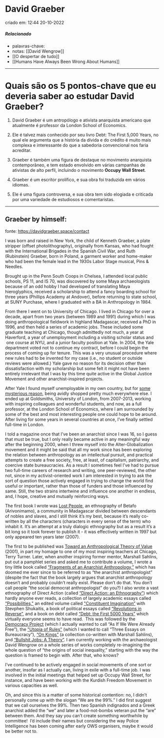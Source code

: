 # David Graeber
criado em: 12:44 20-10-2022

##### Relacionado
- palavras-chave: 
- notas: [[David Wengrow]] 
- [[O despertar de tudo]] 
- [[Humans Have Always Been Wrong About Humans]]

---
# Quais são os 5 pontos-chave que eu deveria saber ao estudar David Graeber?

1. David Graeber é um antropólogo e ativista anarquista americano que atualmente é professor da London School of Economics.

2. Ele é talvez mais conhecido por seu livro Debt: The First 5,000 Years, no qual ele argumenta que a história da dívida e do crédito é muito mais complexa e interessante do que a sabedoria convencional nos faria acreditar.

3. Graeber é também uma figura de destaque no movimento anarquista contemporâneo, e tem estado envolvido em várias campanhas de ativistas de alto perfil, incluindo o movimento **Occupy Wall Street**.

4. Graeber é um escritor prolífico, e sua obra foi traduzida em vários idiomas.

5. Ele é uma figura controversa, e sua obra tem sido elogiada e criticada por uma variedade de estudiosos e comentaristas.

---
## Graeber by himself:
fonte: https://davidgraeber.space/contact

I was born and raised in New York, the child of Kenneth Graeber, a plate stripper (offset photolithography), originally from Kansas, who had fought with the International Brigades in the Spanish Civil War, and Ruth (Rubinstein) Graeber, born in Poland, a garment worker and home-maker who had been the female lead in the 1930s Labor Stage musical, Pins & Needles.

Brought up in the Penn South Coops in Chelsea, I attended local public schools, PS 11, and IS 70, was discovered by some Maya archaeologists because of an odd hobby I had developed of translating Maya hieroglyphics, received a scholarship to attend a fancy boarding school for three years (Phillips Academy at Andover), before returning to state school, at SUNY Purchase, where I graduated with a BA in Anthropology in 1984.

From there I went on to University of Chicago. I lived in Chicago for over a decade, apart from two years (between 1989 and 1991) during which I was doing anthropological fieldwork in highland Madagascar, received a PhD in 1996, and then held a series of academic jobs. These included some graduate teaching at Chicago, though admittedly not much, a year at Haverford, a year of unemployment including a visiting scholar status and  one course at NYU, and a junior faculty position at Yale. In 2004, the Yale department voted not to continue my contract, before I could begin the process of coming up for tenure. This was a very unusual procedure where new rules had to be invented for my case (i.e., no student or outside reviews were allowed.) Yale gave no reason for its decision other than dissatisfaction with my scholarship but some felt it might not have been entirely irrelevant that I was by this time quite active in the Global Justice Movement and other anarchist-inspired projects.

After Yale I found myself unemployable in my own country, but for [some mysterious reason](http://publicanthropologist.cmi.no/2017/10/11/academic-politics-of-silencing/#david-graeber), being avidly shopped pretty much everywhere else. I ended up at Goldsmiths, University of London, from 2007-2013, working with inspiring colleagues and wonderful students, and now, as a full professor, at the London School of Economics, where I am surrounded by some of the best and most interesting people one could hope to be around. After living for some years in several countries at once, I’ve finally settled full-time in London.

I told a magazine once that I’ve been an anarchist since I was 16, so I guess that must be true, but I only really became active in any meaningful way after the beginning 2000, when I threw myself into the Alter-Globalization movement and it might be said that all my work since has been exploring the relation between anthropology as an intellectual pursuit, and practical attempts to create a free society, free, at least, of capitalism, patriarchy, and coercive state bureaucracies. As a result I sometimes feel I’ve had to pursue two full-time careers of research and writing, one peer-reviewed, the other not, since in my activist-oriented work I am interested in trying to ask the sort of question those actively engaged in trying to change the world find useful or important, rather than those of funders and those influenced by same. Still, the two strains intertwine and influence one another in endless, and, I hope, creative and mutually reinforcing ways.

The first book I wrote was [Lost People](https://davidgraeber.industries/artifacts/lost-people), an ethnography of Betafo (Arivonimamo), a community in Madagascar divided between descendants of nobles and slaves, and I still think it’s my best, because it’s really co-written by all the characters (characters in every sense of the term) who inhabit it. It’s an attempt at a truly dialogic ethnography but as a result it’s a bit long so it took forever to publish it - it was effectively written in 1997 but only appeared ten years later (2007).

The first to be published was [Toward an Anthropological Theory of Value](https://davidgraeber.industries/artifacts/toward-anthro-theory-value) (2001), in part my homage to one of my most inspiring teachers at Chicago, Terry Turner. Later, when another inspiring former mentor, Marshall Sahlins, put out a pamphlet series and asked me to contribute a volume, I wrote a tiny little book called [“Fragments of an Anarchist Anthropology,”](https://davidgraeber.industries/artifacts/fragments-of-an-anarchist-anthropology) which has doomed me ever since to be referred to as “the anarchist anthropologist” (despite the fact that the book largely argues that anarchist anthropology doesn’t and probably couldn’t really exist. Please don’t do that. You don’t call people “the social democrat anthropologist” do you?) I also wrote a vast ethnography of Direct Action (called [“Direct Action: an Ethnography”](https://davidgraeber.industries/artifacts/direct-action-an-ethnography)) which hardly anyone ever reads, a collection of largely academic essays called [“Possibilities,"](https://davidgraeber.industries/artifacts/possibilities) an edited volume called ["Constituent Imagination”](https://davidgraeber.industries/artifacts/constituent-imagination) with Stevphen Shukaitis, a book of political essays called [“Revolutions in Reverse”](https://davidgraeber.industries/artifacts/revolution-in-reverse), and a book on debt called [“Debt: the First 5000 Years”](https://davidgraeber.industries/artifacts/debt-the-first-5000-years) which virtually everyone seems to have read.  This was followed by the [Democracy Project](https://davidgraeber.industries/artifacts/the-democracy-project) (which I actually wanted to call “As If We Were Already Free”), the ["Utopia of Rules"](https://davidgraeber.industries/artifacts/the-utopia-of-rules) (which I wanted to call “Three Essays on Bureaucracy”), [“On Kings”](https://haubooks.org/on-kings/) (a collection co-written with Marshall Sahlins), and [“Bullshit Jobs: A Theory”](https://davidgraeber.industries/artifacts/bullshit-jobs). I am currently working with the archaeologist David Wengrow on a whole series of works completely re-imagining the whole question of “the origins of social inequality,” starting with the way the question is framed to begin with. After that, who knows?

I’ve continued to be actively engaged in social movements of one sort or another, insofar as I actually can, living in exile with a full-time job. I was involved in the initial meetings that helped set up Occupy Wall Street, for instance, and have been working with the Kurdish Freedom Movement in various capacities as well.

Oh, and since this is a matter of some historical contention: no, I didn’t personally come up with the slogan “We are the 99%.” I did first suggest that we call ourselves the 99%. Then two Spanish indignados and a Greek anarchist added the “we” and later a food-not-bombs veteran put the “are” between them. And they say you can’t create something worthwhile by committee!  I’d include their names but considering the way Police Intelligence has been coming after early OWS organisers, maybe it would be better not to.